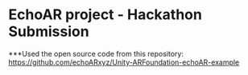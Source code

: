 # EchoAR project - Hackathon Submission

***Used the open source code from this repository: https://github.com/echoARxyz/Unity-ARFoundation-echoAR-example
